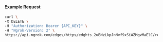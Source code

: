 <!-- Code generated for API Clients. DO NOT EDIT. -->

#### Example Request

```bash
curl \
-X DELETE \
-H "Authorization: Bearer {API_KEY}" \
-H "Ngrok-Version: 2" \
https://api.ngrok.com/edges/https/edghts_2uBNzLkpJnNvf9xSiWZMgvMaElC/routes/edghtsrt_2uBNzJyo5fvZ0pgY7OQEhLASTwb/user_agent_filter
```

